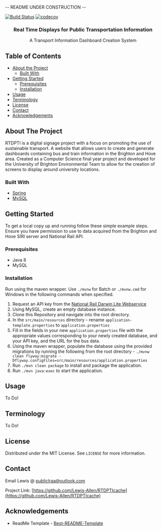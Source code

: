 -- README UNDER CONSTRUCTION --

[![Build Status](https://travis-ci.com/Lewis-Allen/RTDPTIcache.svg?token=1nzEHxQR3yx7r4oy4QzU&branch=master&kill_cache=1)](https://travis-ci.com/Lewis-Allen/RTDPTIcache) [![codecov](https://codecov.io/gh/Lewis-Allen/RTDPTIcache/branch/master/graph/badge.svg?token=6H5eGshUMx&kill_cache=1)](https://codecov.io/gh/Lewis-Allen/RTDPTIcache)
<br />

<p align="center">
  <!--<a href="https://github.com/othneildrew/Best-README-Template">
    <img src="logo.png" alt="Logo" width="80" height="80">
  </a>-->

  <h3 align="center">Real Time Displays for Public Transportation Information</h3>
  <p align="center">
    A Transport Information Dashboard Creation System
    <br />
      <!--
    <a href="https://github.com/othneildrew/Best-README-Template"><strong>Explore the docs »</strong></a>
    <br />
    <br />
    <a href="https://github.com/othneildrew/Best-README-Template">View Demo</a>
    ·
    <a href="https://github.com/othneildrew/Best-README-Template/issues">Report Bug</a>
    ·
    <a href="https://github.com/othneildrew/Best-README-Template/issues">Request Feature</a>-->
  </p>

</p>

## Table of Contents

* [About the Project](#about-the-project)
  * [Built With](#built-with)
* [Getting Started](#getting-started)
  * [Prerequisites](#prerequisites)
  * [Installation](#installation)
* [Usage](#usage)
* [Terminology](#terminology)
* [License](#license)
* [Contact](#contact)
* [Acknowledgements](#acknowledgements)

## About The Project

RTDPTI is a digital signage project with a focus on promoting the use of sustainable transport. A website that allows users to create and generate dashboards containing bus and train information in the Brighton and Hove area. Created as a Computer Science final year project and developed for the University of Brighton Environmental Team to allow for the creation of screens to display around university locations.

### Built With
* [Spring](https://spring.io/)
* [MySQL](https://www.mysql.com/)

## Getting Started

To get a local copy up and running follow these simple example steps. Ensure you have permission to use to data acquired from the Brighton and Hove SIRI server and National Rail API.

### Prerequisites

- Java 8
- MySQL

### Installation

Run using the maven wrapper. Use `./mvnw` for Batch or `./mvnw.cmd` for Windows in the following commands when specified.

1. Request an API key from the [National Rail Darwin Lite Webservice](http://realtime.nationalrail.co.uk/OpenLDBWSRegistration/)
2. Using MySQL, create an empty database instance.
3. Clone this Repository and navigate into the root directory.
4. In the `src/main/resources` directory - rename `application-template.properties` to `application.properties`
5. Fill in the fields in your new `application.properties` file with the appropriate values corresponding to your newly created database, and your API key, and the URL for the bus data.
6. Using the maven wrapper, populate the database using the provided migrations by running the following from the root directory - `./mvnw clean flyway:migrate -Dflyway.configFiles=src/main/resources/application.properties`
7. Run `./mvn clean package` to install and package the application. <!-- Run `./mvn generate-sources`-->
8. Run `./mvn java:exec` to start the application.

## Usage

To Do!

## Terminology

To Do!

## License

Distributed under the MIT License. See `LICENSE` for more information.

## Contact

Email Lewis @ publiclraa@outlook.com

Project Link: [https://github.com/Lewis-Allen/RTDPTIcache](https://github.com/Lewis-Allen/RTDPTIcache)

## Acknowledgements
* ReadMe Template - [Best-README-Template](https://github.com/othneildrew/Best-README-Template)
